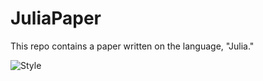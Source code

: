 # JuliaPaper
This repo contains a paper written on the language, "Julia." 

![Style](https://media.giphy.com/media/QQkd5ymqRr2kCH5xAU/source.gif)
